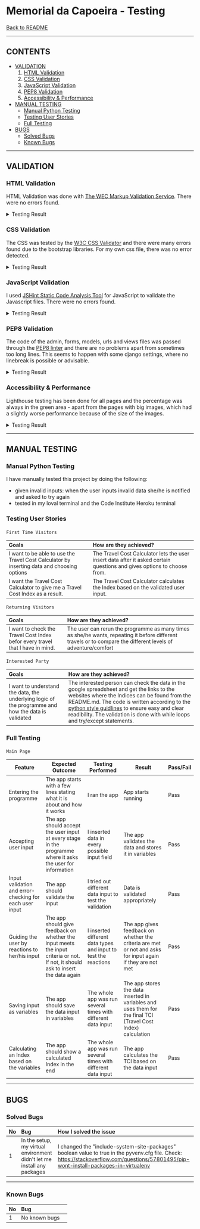 # Memorial da Capoeira -  Testing

[Back to README](README.md)

- - -

## CONTENTS

* [VALIDATION](#validation)
    1. [HTML Validation](#html-validation)
    2. [CSS Validation](#css-validation)
    4. [JavaScript Validation](#javascript-validation)
    5. [PEP8 Validation](#pep8-validation)
    6. [Accessibility & Performance](#accessibility-and-performance)
* [MANUAL TESTING](#manual-testing)
  * [Manual Python Testing](#manual-python-testing)
  * [Testing User Stories](#testing-user-stories)
  * [Full Testing](#full-testing)
* [BUGS](#bugs)
  * [Solved Bugs](#solved-bugs)
  * [Known Bugs](#known-bugs)


- - -

<a name="validation"></a>
## VALIDATION

<a name="html-validation"></a>
### HTML Validation

HTML Validation was done with [The WEC Markup Validation Service](https://validator.w3.org/). There were no errors found.

<details><summary>Testing Result</summary>
<img src = "readme_assets/html_testing.jpg"></details>

<a name="css-validation"></a>
### CSS Validation

The CSS was tested by the [W3C CSS Validator](https://jigsaw.w3.org/) and there were many errors found due to the bootstrap libraries. For my own css file, there was no error detected.

<details><summary>Testing Result</summary>
<img src = "readme_assets/css_testing.jpg"></details>

<a name="javascript-validation"></a>
### JavaScript Validation

I used [JSHint Static Code Analysis Tool](https://jshint.com/) for JavaScript to validate the Javascript files. There were no errors found.

<details><summary>Testing Result</summary>
<img src = "readme_assets/jshint_testing.jpg"></details>

<a name="pep8-validation"></a>
### PEP8 Validation

The code of the admin, forms, models, urls and views files was passed through the [PEP8 linter](https://pep8ci.herokuapp.com/) and there are no problems apart from sometimes too long lines. This seems to happen with some django settings, where no linebreak is possible or advisable.

<details><summary>Testing Result</summary>
<img src = "readme_assets/pep8_testing.jpg"></details>

<a name="accessibility-and-performance"></a>
### Accessibility & Performance

Lighthouse testing has been done for all pages and the percentage was always in the green area - apart from the pages with big images, which had a slightly worse performance because of the size of the images.

<details><summary>Testing Result</summary>
<img src = "readme_assets/lighthouse_testing.jpg"></details>

- - -

<a name="manual-testing"></a>
## MANUAL TESTING

<a name="manual-python-testing"></a>
### Manual Python Testing

I have manually tested this project by doing the following:
- given invalid inputs: when the user inputs invalid data she/he is notified and asked to try again
- tested in my loval terminal and the Code Institute Heroku terminal

<a name="testing-user-stories"></a>
### Testing User Stories

`First Time Visitors`

| Goals | How are they achieved? |
| :--- | :--- |
| I want to be able to use the Travel Cost Calculator by inserting data and choosing options | The Travel Cost Calculator lets the user insert data after it asked certain questions and gives options to choose from. |
| I want the Travel Cost Calculator to give me a Travel Cost Index as a result. | The Travel Cost Calculator calculates the Index based on the validated user input. |

`Returning Visitors`

|  Goals | How are they achieved? |
| :--- | :--- |
| I want to check the Travel Cost Index befor every travel that I have in mind. | The user can rerun the programme as many times as she/he wants, repeating it before different travels or to compare the different levels of adventure/comfort |

`Interested Party`

|  Goals | How are they achieved? |
| :--- | :--- |
| I want to understand the data, the underlying logic of the programme and how the data is validated | The interested person can check the data in the google spreadsheet and get the links to the websites where the Indices can be found from the README.md. The code is written according to the [python style guidlines](https://peps.python.org/pep-0008/#introduction) to ensure easy and clear readibility. The validation is done with while loops and try/except statements. |

<a name="full-testing"></a>
### Full Testing

`Main Page`

| Feature | Expected Outcome | Testing Performed | Result | Pass/Fail |
| --- | --- | --- | --- | --- |
| Entering the programme | The app starts with a few lines stating what it is about and how it works | I ran the app | App starts running | Pass |
| Accepting user input | The app should accept the user input at every stage in the programme where it asks the user for information | I inserted data in every possible input field | The app validates the data and stores it in variables | Pass |
| Input validation and error-checking for each user input | The app should validate the input | I tried out different data input to test the validation | Data is validated appropriately | Pass |
| Guiding the user by reactions to her/his input | The app should give feedback on whether the input meets the input criteria or not. If not, it should ask to insert the data again | I inserted different data types and input to test the reactions | The app gives feedback on whether the criteria are met or not and asks for input again if they are not met | Pass |
| Saving input as variables | The app should save the data input in variables | The whole app was run several times with different data input | The app stores the data inserted in variables and uses them for the final TCI (Travel Cost Index) calculation | Pass |
| Calculating an Index based on the variables | The app should show a calculated Index in the end | The whole app was run several times with different data input | The app calculates the TCI based on the data input | Pass |

- - -

<a name="bugs"></a>
## BUGS

<a name="solved-bugs"></a>
### Solved Bugs

| No | Bug | How I solved the issue |
| :--- | :--- | :--- |
| 1 | In the setup, my virtual environment didn't let me install any packages | I changed the "include-system-site-packages" boolean value to true in the pyvenv.cfg file. Check: https://stackoverflow.com/questions/57801495/pip-wont-install-packages-in-virtualenv |

- - -

<a name="known-bugs"></a>
### Known Bugs

| No | Bug | |
| :--- | :--- | :--- |
| 1 | No known bugs |  |
